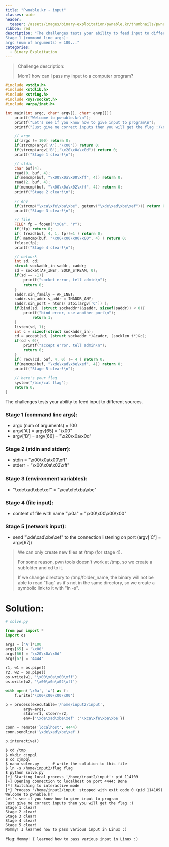 ```yaml
---
title: "Pwnable.kr - input"
classes: wide
header:
  teaser: /assets/images/binary-exploitation/pwnable.kr/thumbnails/pwnable.png
ribbon: red
description: "The challenges tests your ability to feed input to different sources.
Stage 1 (command line args):
argc (num of arguments) = 100..."
categories:
  - Binary Exploitation
---
```


> Challenge description:
>
> Mom? how can I pass my input to a computer program?



```c
#include <stdio.h>
#include <stdlib.h>
#include <string.h>
#include <sys/socket.h>
#include <arpa/inet.h>

int main(int argc, char* argv[], char* envp[]){
	printf("Welcome to pwnable.kr\n");
	printf("Let's see if you know how to give input to program\n");
	printf("Just give me correct inputs then you will get the flag :)\n");

	// argv
	if(argc != 100) return 0;
	if(strcmp(argv['A'],"\x00")) return 0;
	if(strcmp(argv['B'],"\x20\x0a\x0d")) return 0;
	printf("Stage 1 clear!\n");	

	// stdio
	char buf[4];
	read(0, buf, 4);
	if(memcmp(buf, "\x00\x0a\x00\xff", 4)) return 0;
	read(2, buf, 4);
    if(memcmp(buf, "\x00\x0a\x02\xff", 4)) return 0;
	printf("Stage 2 clear!\n");
	
	// env
	if(strcmp("\xca\xfe\xba\xbe", getenv("\xde\xad\xbe\xef"))) return 0;
	printf("Stage 3 clear!\n");

	// file
	FILE* fp = fopen("\x0a", "r");
	if(!fp) return 0;
	if( fread(buf, 4, 1, fp)!=1 ) return 0;
	if( memcmp(buf, "\x00\x00\x00\x00", 4) ) return 0;
	fclose(fp);
	printf("Stage 4 clear!\n");	

	// network
	int sd, cd;
	struct sockaddr_in saddr, caddr;
	sd = socket(AF_INET, SOCK_STREAM, 0);
	if(sd == -1){
		printf("socket error, tell admin\n");
		return 0;
	}
	saddr.sin_family = AF_INET;
	saddr.sin_addr.s_addr = INADDR_ANY;
	saddr.sin_port = htons( atoi(argv['C']) );
	if(bind(sd, (struct sockaddr*)&saddr, sizeof(saddr)) < 0){
		printf("bind error, use another port\n");
    		return 1;
	}
	listen(sd, 1);
	int c = sizeof(struct sockaddr_in);
	cd = accept(sd, (struct sockaddr *)&caddr, (socklen_t*)&c);
	if(cd < 0){
		printf("accept error, tell admin\n");
		return 0;
	}
	if( recv(cd, buf, 4, 0) != 4 ) return 0;
	if(memcmp(buf, "\xde\xad\xbe\xef", 4)) return 0;
	printf("Stage 5 clear!\n");

	// here's your flag
	system("/bin/cat flag");	
	return 0;
}
```

The challenges tests your ability to feed input to different sources.

### Stage 1 (command line args):

- argc (num of arguments) = 100
- argv['A'] = argv[65] = "\x00"
- argv['B'] = argv[66] = "\x20\x0a\x0d"

### Stage 2 (stdin and stderr):

- stdin  = "\x00\x0a\x00\xff"
- stderr = "\x00\x0a\x02\xff"

### Stage 3 (environment variables):

- "\xde\xad\xbe\xef"  = "\xca\xfe\xba\xbe"

### Stage 4 (file input):

- content of file with name "\x0a" = "\x00\x00\x00\x00"

### Stage 5 (network input):

- send "\xde\xad\xbe\xef" to the connection listening on port (argv['C'] = argv[67])

> We can only create new files at /tmp (for stage 4).
>
> For some reason, pwn tools doesn't work at /tmp, so we create a subfolder and cd to it. 
>
> If we change directory to /tmp/folder_name, the binary will not be able to read "flag" as it's not in the same directory, so we create a symbolic link to it with "ln -s".

# Solution:

```python
# solve.py

from pwn import *
import os

args = ['A']*100
args[65] = '\x00'
args[66] = '\x20\x0a\x0d'
args[67] = '4444'

r1, w1 = os.pipe()
r2, w2 = os.pipe()
os.write(w1, '\x00\x0a\x00\xff')
os.write(w2, '\x00\x0a\x02\xff')

with open('\x0a', 'w') as f:
	f.write('\x00\x00\x00\x00')

p = process(executable='/home/input2/input', 
	    argv=args, 
	    stdin=r1, stderr=r2, 
	    env={'\xde\xad\xbe\xef' :'\xca\xfe\xba\xbe'})

conn = remote('localhost', 4444)
conn.sendline('\xde\xad\xbe\xef')

p.interactive()
```

```
$ cd /tmp
$ mkdir cjmpql
$ cd cjmpql
$ nano solve.py	     # write the solution to this file
$ ln -s /home/input2/flag flag
$ python solve.py 
[+] Starting local process '/home/input2/input': pid 114109
[+] Opening connection to localhost on port 4444: Done
[*] Switching to interactive mode
[*] Process '/home/input2/input' stopped with exit code 0 (pid 114109)
Welcome to pwnable.kr
Let's see if you know how to give input to program
Just give me correct inputs then you will get the flag :)
Stage 1 clear!
Stage 2 clear!
Stage 3 clear!
Stage 4 clear!
Stage 5 clear!
Mommy! I learned how to pass various input in Linux :)
```

Flag: `Mommy! I learned how to pass various input in Linux :)`